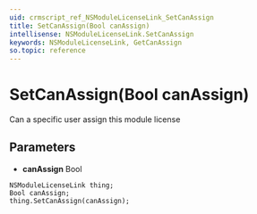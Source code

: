```yaml
---
uid: crmscript_ref_NSModuleLicenseLink_SetCanAssign
title: SetCanAssign(Bool canAssign)
intellisense: NSModuleLicenseLink.SetCanAssign
keywords: NSModuleLicenseLink, GetCanAssign
so.topic: reference
---
```


# SetCanAssign(Bool canAssign)

Can a specific user assign this module license

## Parameters

* **canAssign** Bool

```crmscript
NSModuleLicenseLink thing;
Bool canAssign;
thing.SetCanAssign(canAssign);
```

